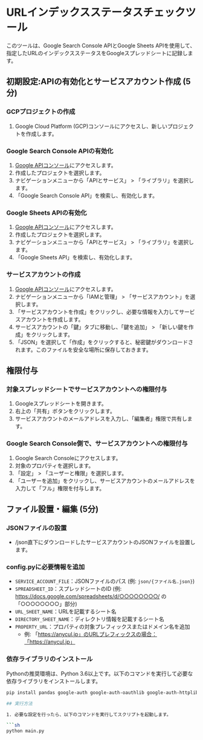 # URLインデックスステータスチェックツール

このツールは、Google Search Console APIとGoogle Sheets APIを使用して、指定したURLのインデックスステータスをGoogleスプレッドシートに記録します。

## 初期設定:APIの有効化とサービスアカウント作成 (5分)

### GCPプロジェクトの作成

1. Google Cloud Platform (GCP)コンソールにアクセスし、新しいプロジェクトを作成します。

### Google Search Console APIの有効化

1. [Google APIコンソール](https://console.developers.google.com/)にアクセスします。
2. 作成したプロジェクトを選択します。
3. ナビゲーションメニューから「APIとサービス」 > 「ライブラリ」を選択します。
4. 「Google Search Console API」を検索し、有効化します。

### Google Sheets APIの有効化

1. [Google APIコンソール](https://console.developers.google.com/)にアクセスします。
2. 作成したプロジェクトを選択します。
3. ナビゲーションメニューから「APIとサービス」 > 「ライブラリ」を選択します。
4. 「Google Sheets API」を検索し、有効化します。

### サービスアカウントの作成

1. [Google APIコンソール](https://console.developers.google.com/)にアクセスします。
2. ナビゲーションメニューから「IAMと管理」 > 「サービスアカウント」を選択します。
3. 「サービスアカウントを作成」をクリックし、必要な情報を入力してサービスアカウントを作成します。
4. サービスアカウントの「鍵」タブに移動し、「鍵を追加」 > 「新しい鍵を作成」をクリックします。
5. 「JSON」を選択して「作成」をクリックすると、秘密鍵がダウンロードされます。このファイルを安全な場所に保存しておきます。

## 権限付与

### 対象スプレッドシートでサービスアカウントへの権限付与

1. Googleスプレッドシートを開きます。
2. 右上の「共有」ボタンをクリックします。
3. サービスアカウントのメールアドレスを入力し、「編集者」権限で共有します。

### Google Search Console側で、サービスアカウントへの権限付与

1. Google Search Consoleにアクセスします。
2. 対象のプロパティを選択します。
3. 「設定」 > 「ユーザーと権限」を選択します。
4. 「ユーザーを追加」をクリックし、サービスアカウントのメールアドレスを入力して「フル」権限を付与します。

## ファイル設置・編集 (5分)

### JSONファイルの設置

- /json直下にダウンロードしたサービスアカウントのJSONファイルを設置します。

### config.pyに必要情報を追加

- `SERVICE_ACCOUNT_FILE`：JSONファイルのパス (例: `json/{ファイル名.json}`)
- `SPREADSHEET_ID`：スプレッドシートのID (例: https://docs.google.com/spreadsheets/d/○○○○○○○○/ の「○○○○○○○○」部分)
- `URL_SHEET_NAME`：URLを記載するシート名
- `DIRECTORY_SHEET_NAME`：ディレクトリ情報を記載するシート名
- `PROPERTY_URL`：プロパティの対象プレフィックスまたはドメイン名を追加
  - 例: 「https://anycul.jp」のURLプレフィックスの場合：「https://anycul.jp」

### 依存ライブラリのインストール

Pythonの推奨環境は、Python 3.6以上です。以下のコマンドを実行して必要な依存ライブラリをインストールします。

```sh
pip install pandas google-auth google-auth-oauthlib google-auth-httplib2 google-api-python-client

## 実行方法

1. 必要な設定を行ったら、以下のコマンドを実行してスクリプトを起動します。

```sh
python main.py